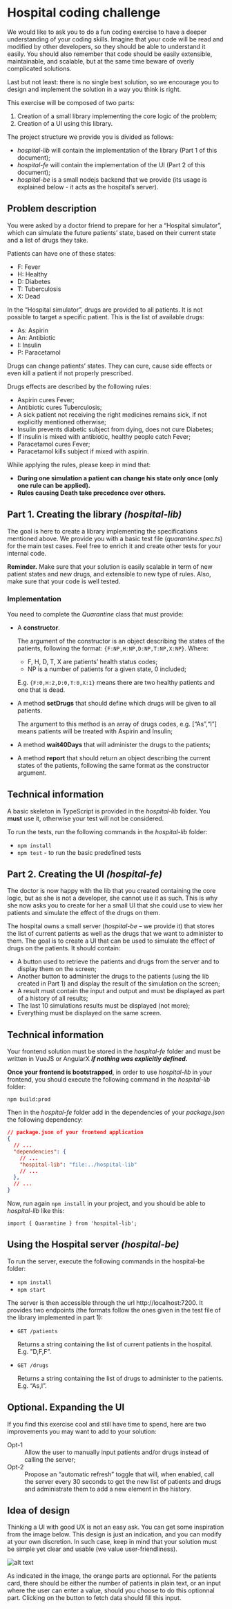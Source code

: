 # Hospital coding challenge

We would like to ask you to do a fun coding exercise to have a deeper understanding of your coding skills. Imagine that your code will be read and modified by other developers, so they should be able to understand it easily. You should also remember that code should be easily extensible, maintainable, and scalable, but at the same time beware of overly complicated solutions.

Last but not least: there is no single best solution, so we encourage you to design and implement the solution in a way you think is right.

This exercise will be composed of two parts:
  1. Creation of a small library implementing the core logic of the problem;
  2. Creation of a UI using this library.

The project structure we provide you is divided as follows:
  - *hospital-lib* will contain the implementation of the library (Part 1 of this document);
  - *hospital-fe* will contain the implementation of the UI (Part 2 of this document);
  - *hospital-be* is a small nodejs backend that we provide (its usage is explained below - it acts as the hospital’s server).

## Problem description

You were asked by a doctor friend to prepare for her a “Hospital simulator”, which can simulate the future patients’ state, based on their current state and a list of drugs they take.

Patients can have one of these states:
  - F: Fever
  - H: Healthy
  - D: Diabetes
  - T: Tuberculosis
  - X: Dead

In the “Hospital simulator”, drugs are provided to all patients. It is not possible to target a specific patient. This is the list of available drugs:
  - As: Aspirin
  - An: Antibiotic
  - I: Insulin
  - P: Paracetamol

Drugs can change patients’ states. They can cure, cause side effects or even kill a patient if not properly prescribed.

Drugs effects are described by the following rules:
  - Aspirin cures Fever;
  - Antibiotic cures Tuberculosis;
  - A sick patient not receiving the right medicines remains sick, if not explicitly mentioned otherwise;
  - Insulin prevents diabetic subject from dying, does not cure Diabetes;
  - If insulin is mixed with antibiotic, healthy people catch Fever;
  - Paracetamol cures Fever;
  - Paracetamol kills subject if mixed with aspirin.

While applying the rules, please keep in mind that:
  - **During one simulation a patient can change his state only once (only one rule can be applied).**
  - **Rules causing Death take precedence over others.**

## Part 1. Creating the library *(hospital-lib)*

The goal is here to create a library implementing the specifications mentioned above. We provide you with a basic test file (*quarantine.spec.ts*) for the main test cases. Feel free to enrich it and create other tests for your internal code.

**Reminder.** Make sure that your solution is easily scalable in term of new patient states and new drugs, and extensible to new type of rules. Also, make sure that your code is well tested.

### Implementation

You need to complete the *Quarantine* class that must provide:
  - A **constructor**.
  
    The argument of the constructor is an object describing the states of the patients, following the format: `{F:NP,H:NP,D:NP,T:NP,X:NP}`. Where:
    - F, H, D, T, X are patients’ health status codes;
    - NP is a number of patients for a given state, 0 included;

    E.g. `{F:0,H:2,D:0,T:0,X:1}` means there are two healthy patients and one that is dead.
    
  - A method **setDrugs** that should define which drugs will be given to all patients.

    The argument to this method is an array of drugs codes, e.g. [“As”,“I”] means patients will be treated with Aspirin and Insulin;

  - A method **wait40Days** that will administer the drugs to the patients;

  - A method **report** that should return an object describing the current states of the patients, following the same format as the constructor argument.

## Technical information

A basic skeleton in TypeScript is provided in the *hospital-lib* folder. You **must** use it, otherwise your test will not be considered.

To run the tests, run the following commands in the *hospital-lib* folder:

 - `npm install`
 - `npm test` - to run the basic predefined tests

## Part 2. Creating the UI *(hospital-fe)*

The doctor is now happy with the lib that you created containing the core logic, but as she is not a developer, she cannot use it as such. This is why she now asks you to create for her a small UI that she could use to view her patients and simulate the effect of the drugs on them.

The hospital owns a small server (*hospital-be* – we provide it) that stores the list of current patients as well as the drugs that we want to administer to them. The goal is to create a UI that can be used to simulate the effect of drugs on the patients. It should contain:

  - A button used to retrieve the patients and drugs from the server and to display them on the screen;
  - Another button to administer the drugs to the patients (using the lib created in Part 1) and display the result of the simulation on the screen;
  - A result must contain the input and output and must be displayed as part of a history of all results;
  - The last 10 simulations results must be displayed (not more);
  - Everything must be displayed on the same screen.

## Technical information

Your frontend solution must be stored in the *hospital-fe* folder and must be written in VueJS or AngularX ***if nothing was explicitly defined.***

**Once your frontend is bootstrapped**, in order to use *hospital-lib* in your frontend, you should execute the following command in the *hospital-lib* folder:

```
npm build:prod
```

Then in the *hospital-fe* folder add in the dependencies of your *package.json* the following dependency:

```json
// package.json of your frontend application
{
  // ...
  "dependencies": {
    // ...
    "hospital-lib": "file:../hospital-lib"
    // ...
  },
  // ...
}
```

Now, run again `npm install` in your project, and you should be able to *hospital-lib* like this:

`import { Quarantine } from 'hospital-lib';`

## Using the Hospital server *(hospital-be)*

To run the server, execute the following commands in the hospital-be folder:

  - `npm install`
  - `npm start`

The server is then accessible through the url http://localhost:7200. It provides two endpoints (the formats follow the ones given in the test file of the library implemented in part 1):

  - `GET /patients`
    
    Returns a string containing the list of current patients in the hospital. E.g. "D,F,F”.
  - `GET /drugs`
    
    Returns a string containing the list of drugs to administer to the patients. E.g. “As,I”.

## Optional. Expanding the UI

If you find this exercise cool and still have time to spend, here are two improvements you may want to add to your solution:

<dl>
  <dt>
    Opt-1
  </dt>
  <dd>
    Allow the user to manually input patients and/or drugs instead of calling the server;
  </dd>
  <dt>
    Opt-2
  </dt>
  <dd>
    Propose an “automatic refresh” toggle that will, when enabled, call the server every 30 seconds to get the new list of patients and drugs and administrate them to add a new element in the history.
  </dd>
</dl>


## Idea of design

Thinking a UI with good UX is not an easy ask. You can get some inspiration from the image below. This design is just an indication, and you can modify at your own discretion. In such case, keep in mind that your solution must be simple yet clear and usable (we value user-friendliness).

![alt text](./mockup.png "Mockup")

As indicated in the image, the orange parts are optionnal. For the patients card, there should be either the number of patients in plain text,
or an input where the user can enter a value, should you choose to do this optionnal part. Clicking on the button to fetch data should fill this input.